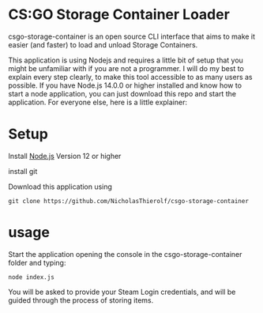 # CS:GO Storage Container Loader
csgo-storage-container is an open source CLI interface that aims to make it easier (and faster) to load and unload Storage Containers.

This application is using Nodejs and requires a little bit of setup that you might be unfamiliar with if you are not a programmer. I will do my best to explain every step clearly, to make this tool accessible to as many users as possible. If you have Node.js 14.0.0 or higher installed and know how to start a node application, you can just download this repo and start the application. For everyone else, here is a little explainer:



# Setup
Install [Node.js](nodejs.org) Version 12 or higher

install git

Download this application using

```console
git clone https://github.com/NicholasThierolf/csgo-storage-container
```

# usage
Start the application opening the console in the csgo-storage-container folder and typing:
```console
node index.js
```

You will be asked to provide your Steam Login credentials, and will be guided through the process of storing items. 